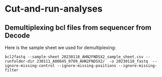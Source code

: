 # Cut-and-run-analyses

## Demultiplexing bcl files from sequencer from Decode

Here is the sample sheet we used for demultiplexing: 

```
bcl2fastq --sample-sheet 20230118_AHN2FNDSX2_sample_sheet.csv --runfolder-dir 230111_A00845_0709_AHN2FNDSX2/  -o 20230118_fastq  --ignore-missing-control --ignore-missing-positions --ignore-missing-filter
```
